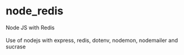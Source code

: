 # node_redis
Node JS with Redis<br>
<br>
Use of nodejs with express, redis, dotenv, nodemon, nodemailer and sucrase
